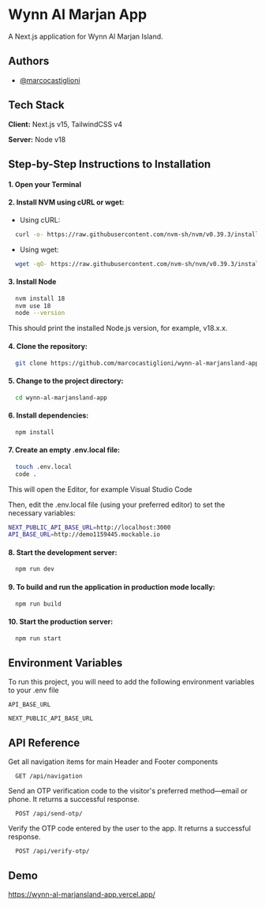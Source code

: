 
# Wynn Al Marjan App

A Next.js application for Wynn Al Marjan Island.


## Authors

- [@marcocastiglioni](https://github.com/marcocastiglioni/)


## Tech Stack

**Client:** Next.js v15, TailwindCSS v4

**Server:** Node v18


## Step-by-Step Instructions to Installation

#### 1. Open your Terminal
#### 2. Install NVM using cURL or wget:
- Using cURL:
```bash
  curl -o- https://raw.githubusercontent.com/nvm-sh/nvm/v0.39.3/install.sh | bash
```
- Using wget:
```bash
  wget -qO- https://raw.githubusercontent.com/nvm-sh/nvm/v0.39.3/install.sh | bash
```

#### 3. Install Node
```bash
  nvm install 18
  nvm use 18
  node --version
```
This should print the installed Node.js version, for example, v18.x.x.

#### 4. Clone the repository:
```bash
  git clone https://github.com/marcocastiglioni/wynn-al-marjansland-app.git
```

#### 5. Change to the project directory:

```bash
  cd wynn-al-marjansland-app
```

#### 6. Install dependencies:

```bash
  npm install
```

#### 7. Create an empty .env.local file:

```bash
  touch .env.local
  code .
```
This will open the Editor, for example Visual Studio Code

Then, edit the .env.local file (using your preferred editor) to set the necessary variables:

```bash
NEXT_PUBLIC_API_BASE_URL=http://localhost:3000
API_BASE_URL=http://demo1159445.mockable.io
```

#### 8. Start the development server:

```bash
  npm run dev
```

#### 9. To build and run the application in production mode locally:

```bash
  npm run build
```

#### 10. Start the production server:

```bash
  npm run start
```
    
## Environment Variables

To run this project, you will need to add the following environment variables to your .env file

`API_BASE_URL`

`NEXT_PUBLIC_API_BASE_URL`


## API Reference

Get all navigation items for main Header and Footer components

```http
  GET /api/navigation
```

Send an OTP verification code to the visitor's preferred method—email or phone. It returns a successful response.

```http
  POST /api/send-otp/
```

Verify the OTP code entered by the user to the app. It returns a successful response.

```http
  POST /api/verify-otp/
```





## Demo

https://wynn-al-marjansland-app.vercel.app/

